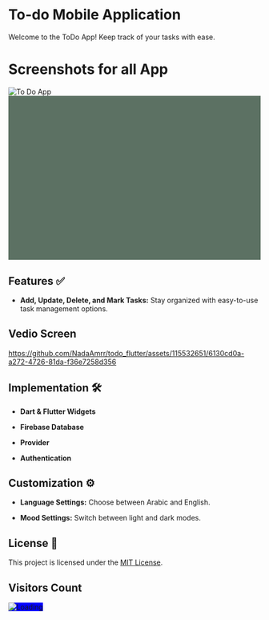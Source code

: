 # To-do Mobile Application

Welcome to the ToDo App! Keep track of your tasks with ease.

# Screenshots for all App

![To Do App](https://github.com/NadaAmrr/todo_flutter/assets/115532651/ae597183-439b-4f1e-b8d8-55fdc46c0e47)<svg width="1512" height="982" viewBox="0 0 1512 982" fill="none" xmlns="http://www.w3.org/2000/svg" xmlns:xlink="http://www.w3.org/1999/xlink">
<rect width="1512" height="982" fill="#5C7163"/>
<rect x="467" y="34" width="184.5" height="410" fill="url(#pattern0_1712_59)"/>
<rect x="664" y="34" width="184.5" height="410" fill="url(#pattern1_1712_59)"/>
<rect x="664" y="507" width="184.5" height="410" fill="url(#pattern2_1712_59)"/>
<rect x="467" y="507" width="184.5" height="410" fill="url(#pattern3_1712_59)"/>
<rect x="73" y="507" width="184.5" height="410" fill="url(#pattern4_1712_59)"/>
<rect x="270" y="507" width="184.5" height="410" fill="url(#pattern5_1712_59)"/>
<rect x="73" y="34" width="184.5" height="410" fill="url(#pattern6_1712_59)"/>
<rect x="270" y="34" width="184.5" height="410" fill="url(#pattern7_1712_59)"/>
<rect x="861" y="34" width="184.5" height="410" fill="url(#pattern8_1712_59)"/>
<rect x="861" y="507" width="184.5" height="410" fill="url(#pattern9_1712_59)"/>
<rect x="1058" y="507" width="184.5" height="410" fill="url(#pattern10_1712_59)"/>
<rect x="1255" y="507" width="184.5" height="410" fill="url(#pattern11_1712_59)"/>
<rect x="1255" y="34" width="184.5" height="410" fill="url(#pattern12_1712_59)"/>
<rect x="1058" y="34" width="184.5" height="410" fill="url(#pattern13_1712_59)"/>
<defs>
<pattern id="pattern0_1712_59" patternContentUnits="objectBoundingBox" width="1" height="1">
<use xlink:href="#image0_1712_59" transform="scale(0.00138889 0.000625)"/>
</pattern>
<pattern id="pattern1_1712_59" patternContentUnits="objectBoundingBox" width="1" height="1">
<use xlink:href="#image1_1712_59" transform="scale(0.00138889 0.000625)"/>
</pattern>
<pattern id="pattern2_1712_59" patternContentUnits="objectBoundingBox" width="1" height="1">
<use xlink:href="#image2_1712_59" transform="scale(0.00138889 0.000625)"/>
</pattern>
<pattern id="pattern3_1712_59" patternContentUnits="objectBoundingBox" width="1" height="1">
<use xlink:href="#image3_1712_59" transform="scale(0.00138889 0.000625)"/>
</pattern>
<pattern id="pattern4_1712_59" patternContentUnits="objectBoundingBox" width="1" height="1">
<use xlink:href="#image4_1712_59" transform="scale(0.00138889 0.000625)"/>
</pattern>
<pattern id="pattern5_1712_59" patternContentUnits="objectBoundingBox" width="1" height="1">
<use xlink:href="#image5_1712_59" transform="scale(0.00138889 0.000625)"/>
</pattern>
<pattern id="pattern6_1712_59" patternContentUnits="objectBoundingBox" width="1" height="1">
<use xlink:href="#image6_1712_59" transform="scale(0.00138889 0.000625)"/>
</pattern>
<pattern id="pattern7_1712_59" patternContentUnits="objectBoundingBox" width="1" height="1">
<use xlink:href="#image7_1712_59" transform="scale(0.00138889 0.000625)"/>
</pattern>
<pattern id="pattern8_1712_59" patternContentUnits="objectBoundingBox" width="1" height="1">
<use xlink:href="#image8_1712_59" transform="scale(0.00138889 0.000625)"/>
</pattern>
<pattern id="pattern9_1712_59" patternContentUnits="objectBoundingBox" width="1" height="1">
<use xlink:href="#image9_1712_59" transform="scale(0.00138889 0.000625)"/>
</pattern>
<pattern id="pattern10_1712_59" patternContentUnits="objectBoundingBox" width="1" height="1">
<use xlink:href="#image10_1712_59" transform="scale(0.00138889 0.000625)"/>
</pattern>
<pattern id="pattern11_1712_59" patternContentUnits="objectBoundingBox" width="1" height="1">
<use xlink:href="#image11_1712_59" transform="scale(0.00138889 0.000625)"/>
</pattern>
<pattern id="pattern12_1712_59" patternContentUnits="objectBoundingBox" width="1" height="1">
<use xlink:href="#image12_1712_59" transform="scale(0.00138889 0.000625)"/>
</pattern>
<pattern id="pattern13_1712_59" patternContentUnits="objectBoundingBox" width="1" height="1">
<use xlink:href="#image13_1712_59" transform="scale(0.00138889 0.000625)"/>
</pattern>

</defs>
</svg>


## Features ✅

- **Add, Update, Delete, and Mark Tasks:** Stay organized with easy-to-use task management options.

## Vedio Screen

https://github.com/NadaAmrr/todo_flutter/assets/115532651/6130cd0a-a272-4726-81da-f36e7258d356
  
## Implementation 🛠️
  
- **Dart & Flutter Widgets** 
    
- **Firebase Database**

- **Provider**
  
- **Authentication**

## Customization ⚙️

- **Language Settings:** Choose between Arabic and English.
  
- **Mood Settings:** Switch between light and dark modes.

## License 📝

This project is licensed under the [MIT License](LICENSE).

## Visitors Count

<img align="left" style="background: blue;" src="https://profile-counter.glitch.me/todo_flutter/count.svg" alt="Loading">
